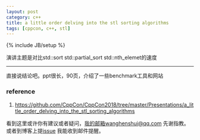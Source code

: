 ```yaml
---
layout: post
category: c++
title: a little order delving into the stl sorting algorithms
tags: [cppcon, c++, stl]
---
```

{% include JB/setup %}

演讲主题是对比std::sort std::partial_sort std::nth_elemet的速度

---

直接说结论吧。ppt很长，90页，介绍了一些benchmark工具和网站



### reference

1.  <https://github.com/CppCon/CppCon2018/tree/master/Presentations/a_little_order_delving_into_the_stl_sorting_algorithms>

看到这里或许你有建议或者疑问，我的邮箱wanghenshui@qq.com 先谢指教。或者到博客上提[issue](https://github.com/wanghenshui/wanghenshui.github.io/issues/new) 我能收到邮件提醒。

